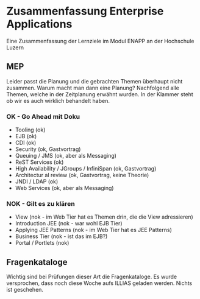 # Zusammenfassung Enterprise Applications
Eine Zusammenfassung der Lernziele im Modul ENAPP an der Hochschule Luzern

## MEP
Leider passt die Planung und die gebrachten Themen überhaupt nicht zusammen. Warum macht man dann eine Planung? Nachfolgend alle Themen, welche in der Zeitplanung erwähnt wurden. In der Klammer steht ob wir es auch wirklich behandelt haben.

### OK - Go Ahead mit Doku
- Tooling (ok)
- EJB  (ok)
- CDI (ok)
- Security (ok, Gastvortrag)
- Queuing / JMS (ok, aber als Messaging) 
- ReST Services (ok)
- High Availability / JGroups / InfiniSpan (ok, Gastvortrag)
- Architectur al review (ok, Gastvortrag, keine Theorie)
- JNDI / LDAP (ok)
- Web Services (ok, aber als Messaging)

### NOK - Gilt es zu klären
- View (nok - im Web Tier hat es Themen drin, die die View adressieren)
- Introduction JEE (nok - war wohl EJB Tier)
- Applying JEE Patterns (nok - im Web Tier hat es JEE Patterns)
- Business Tier (nok - ist das im EJB?)
- Portal / Portlets (nok)

## Fragenkataloge
Wichtig sind bei Prüfungen dieser Art die Fragenkataloge. Es wurde versprochen, dass noch diese Woche aufs ILLIAS geladen werden. Nichts ist geschehen.
